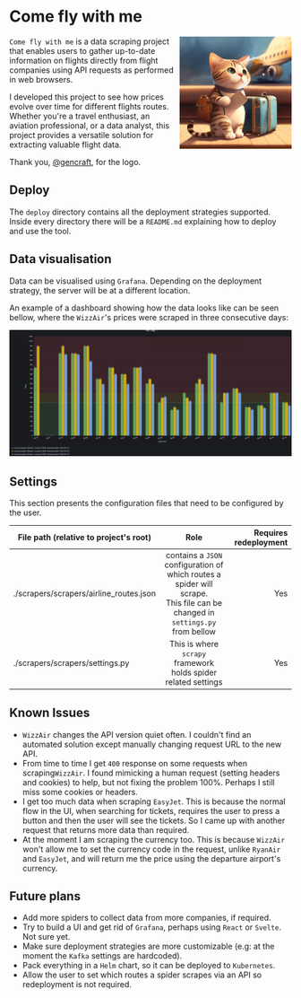 # Come fly with me

<img src="./assets/logo.png" style="width: 200px; height: 200px" align="right" alt=""/>

`Come fly with me` is a data scraping project that enables users to gather up-to-date information on flights directly 
from flight companies using API requests as performed in web browsers.

I developed this project to see how prices evolve over time for different flights routes. Whether you're a travel 
enthusiast, an aviation professional, or a data analyst, this project provides a versatile solution for extracting 
valuable flight data.

Thank you, [@gencraft](https://gencraft.com/), for the logo.

## Deploy

The `deploy` directory contains all the deployment strategies supported. Inside every directory there will be a 
`README.md` explaining how to deploy and use the tool.

## Data visualisation

Data can be visualised using `Grafana`. Depending on the deployment strategy, the server will be at a different location.

An example of a dashboard showing how the data looks like can be seen bellow, where the `WizzAir`'s prices were scraped
in three consecutive days:

<img src="./assets/dashboard.png" alt=""/>

## Settings

This section presents the configuration files that need to be configured by the user.

| File path (relative to project's root)  |                                                               Role                                                               | Requires redeployment |
|-----------------------------------------|:--------------------------------------------------------------------------------------------------------------------------------:|----------------------:|
| ./scrapers/scrapers/airline_routes.json | contains a `JSON` configuration of which routes a spider will scrape.<br/> This file can be changed in `settings.py` from bellow |                   Yes |
| ./scrapers/scrapers/settings.py         |                                  This is where `scrapy` framework holds spider related settings                                  |                   Yes |

## Known Issues

* `WizzAir` changes the API version quiet often. I couldn't find an automated solution except manually changing request
URL to the new API.
* From time to time I get `400` response on some requests when scraping`WizzAir`. I found mimicking a human request 
(setting headers and cookies) to help, but not fixing the problem 100%. Perhaps I still miss some cookies or headers.
* I get too much data when scraping `EasyJet`. This is because the normal flow in the UI, when searching for tickets, 
requires the user to press a button and then the user will see the tickets. So I came up with another request that 
returns more data than required.
* At the moment I am scraping the currency too. This is because `WizzAir` won't allow me to set the currency code in the
request, unlike `RyanAir` and `EasyJet`, and will return me the price using the departure airport's currency.

## Future plans

* Add more spiders to collect data from more companies, if required.
* Try to build a UI and get rid of `Grafana`, perhaps using `React` or `Svelte`. Not sure yet.
* Make sure deployment strategies are more customizable (e.g: at the moment the `Kafka` settings are hardcoded).
* Pack everything in a `Helm` chart, so it can be deployed to `Kubernetes`.
* Allow the user to set which routes a spider scrapes via an API so redeployment is not required.
